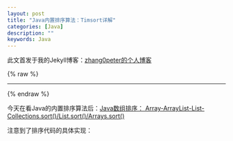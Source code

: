 ```yaml
---
layout: post
title: "Java内置排序算法：Timsort详解"
categories: [Java]
description: ""
keywords: Java
---
```


此文首发于我的Jekyll博客：[zhang0peter的个人博客](https://zhang0peter.com)         

{% raw %}
***          
{% endraw %}

今天在看Java的内置排序算法后：[Java数组排序： Array-ArrayList-List-Collections.sort()/List.sort()/Arrays.sort()](https://zhang0peter.com/2020/02/07/java-array-list-sort/)

注意到了排序代码的具体实现：

```java

```





